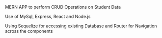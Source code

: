 MERN APP to perform CRUD Operations on Student Data

Use of MySql, Express, React and Node.js 

Using Sequelize for accessing existing Database and Router for Navigation across the components



